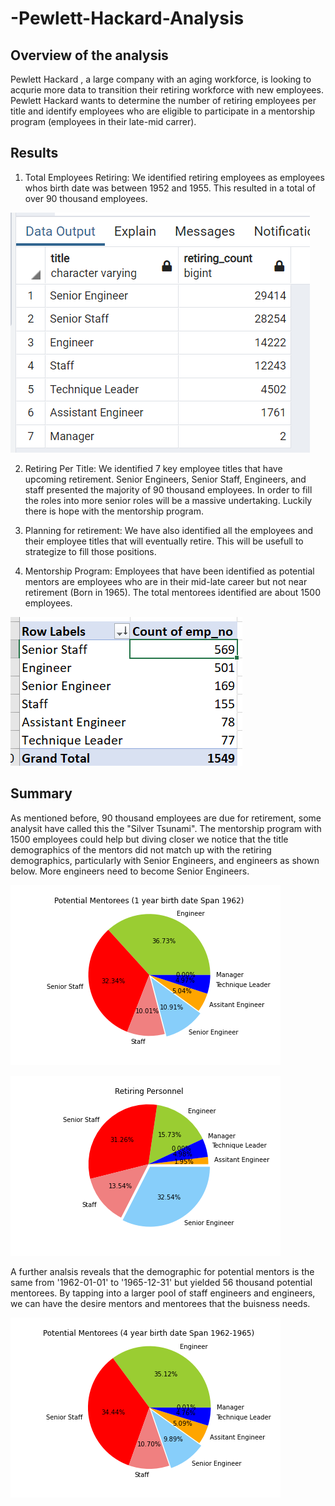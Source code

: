 # -Pewlett-Hackard-Analysis
## Overview of the analysis
Pewlett Hackard , a large company with an aging workforce, is looking to acqurie more data to transition their retiring workforce with new employees.   Pewlett Hackard wants to determine the number of retiring employees per title and identify employees who are eligible to participate in a mentorship program (employees in their late-mid carrer). 
## Results
1. Total Employees Retiring: We identified retiring employees as employees whos birth date was between 1952 and 1955.  This resulted in a total of over 90 thousand employees.  

![Retiring_per_Title](https://github.com/rick2stack/-Pewlett-Hackard-Analysis/blob/main/Resources/Retiring_per_Title.PNG)

2. Retiring Per Title: We identified 7 key employee titles that have upcoming retirement.  Senior Engineers, Senior Staff, Engineers, and staff presented the majority of 90 thousand employees.  In order to fill the roles into more senior roles will be a massive undertaking.  Luckily there is hope with the mentorship program. 

3. Planning for retirement: We have also identified all the employees and their employee titles that will eventually retire.  This will be usefull to strategize to fill those positions. 


4. Mentorship Program: Employees that have been identified as potential mentors are employees who are in their mid-late career but not near retirement (Born in 1965).  The total mentorees identified are about 1500 employees.  


![Mentorees.PNG](https://github.com/rick2stack/-Pewlett-Hackard-Analysis/blob/main/Resources/Mentorees.PNG)
  
## Summary
As mentioned before, 90 thousand employees are due for retirement, some analysit have called this the "Silver Tsunami".  The mentorship program with 1500 employees could help but diving closer we notice that the title demographics of the mentors did not match up with the retiring demographics, particularly with Senior Engineers, and engineers as shown below. More engineers need to become Senior Engineers.   

![Potential_Mentorship_1_year_demographics](https://github.com/rick2stack/-Pewlett-Hackard-Analysis/blob/main/Resources/Potential%20Mentorees_1%20year%20birth.png)
  
    

![Retiring_Personnel_Demographics](https://github.com/rick2stack/-Pewlett-Hackard-Analysis/blob/main/Resources/Retiring%20Personnel.png)

A further analsis reveals that the demographic for potential mentors is the same from '1962-01-01' to '1965-12-31' but yielded 56 thousand potential mentorees. By tapping into a larger pool of staff engineers and engineers, we can have the desire mentors and mentorees that the buisness needs.  
  
  
![Potential_Mentorship_4_years](https://github.com/rick2stack/-Pewlett-Hackard-Analysis/blob/main/Resources/Potential%20Mentorees_4%20year%20birth.png)
